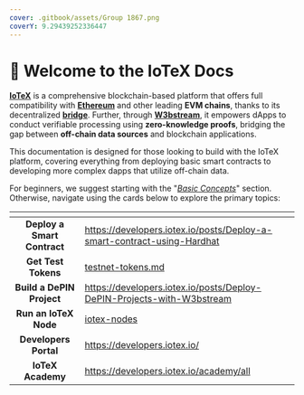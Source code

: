 ```yaml
---
cover: .gitbook/assets/Group 1867.png
coverY: 9.29439252336447
---
```


# 👋 Welcome to the IoTeX Docs

[**IoTeX**](https://iotex.io/) is a comprehensive blockchain-based platform that offers full compatibility with [**Ethereum**](https://ethereum.org/en/) and other leading **EVM chains**, thanks to its decentralized [**bridge**](dev-toolkit/iotube-the-iotex-bridge.md). Further, through [**W3bstream**](https://w3bstream.com/), it empowers dApps to conduct verifiable processing using **zero-knowledge proofs**, bridging the gap between **off-chain data sources** and blockchain applications.

This documentation is designed for those looking to build with the IoTeX platform, covering everything from deploying basic smart contracts to developing more complex dapps that utilize off-chain data.

For beginners, we suggest starting with the "[_Basic Concepts_](the-iotex-stack/basic-concepts/)" section. Otherwise, navigate using the cards below to explore the primary topics:

<table data-view="cards"><thead><tr><th align="center"></th><th data-hidden data-card-target data-type="content-ref"></th></tr></thead><tbody><tr><td align="center"><strong>Deploy a Smart Contract</strong></td><td><a href="https://developers.iotex.io/posts/Deploy-a-smart-contract-using-Hardhat">https://developers.iotex.io/posts/Deploy-a-smart-contract-using-Hardhat</a></td></tr><tr><td align="center"><strong>Get Test Tokens</strong></td><td><a href="the-iotex-stack/iotx-faucets/testnet-tokens.md">testnet-tokens.md</a></td></tr><tr><td align="center"><strong>Build a DePIN Project</strong></td><td><a href="https://developers.iotex.io/posts/Deploy-DePIN-Projects-with-W3bstream">https://developers.iotex.io/posts/Deploy-DePIN-Projects-with-W3bstream</a></td></tr><tr><td align="center"><strong>Run an IoTeX Node</strong></td><td><a href="the-iotex-stack/iotex-nodes/">iotex-nodes</a></td></tr><tr><td align="center"><strong>Developers Portal</strong></td><td><a href="https://developers.iotex.io/">https://developers.iotex.io/</a></td></tr><tr><td align="center"><strong>IoTeX Academy</strong></td><td><a href="https://developers.iotex.io/academy/all">https://developers.iotex.io/academy/all</a></td></tr></tbody></table>

